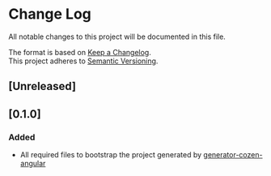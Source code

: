 # Change Log
All notable changes to this project will be documented in this file.

The format is based on [Keep a Changelog](http://keepachangelog.com/).  
This project adheres to [Semantic Versioning](http://semver.org/).

## [Unreleased]

## [0.1.0]
### Added
- All required files to bootstrap the project generated by [generator-cozen-angular](https://github.com/C0ZEN/generator-cozen-angular)